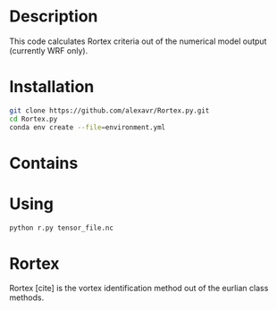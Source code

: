 # Description
This code calculates Rortex criteria out of the numerical model output (currently WRF only). 

# Installation

```bash
git clone https://github.com/alexavr/Rortex.py.git
cd Rortex.py
conda env create --file=environment.yml
```

# Contains 



# Using
```bash
python r.py tensor_file.nc
```

# Rortex
Rortex [cite] is the vortex identification method out of the eurlian class methods. 

